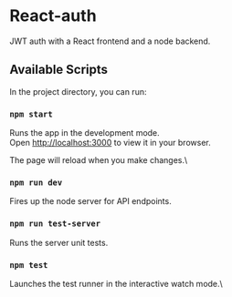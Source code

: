 # React-auth

JWT auth with a React frontend and a node backend.

## Available Scripts

In the project directory, you can run:

### `npm start`

Runs the app in the development mode.\
Open [http://localhost:3000](http://localhost:3000) to view it in your browser.

The page will reload when you make changes.\

### `npm run dev`

Fires up the node server for API endpoints.

### `npm run test-server`

Runs the server unit tests.

### `npm test`

Launches the test runner in the interactive watch mode.\


